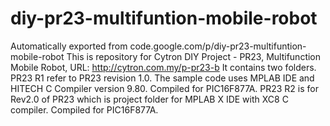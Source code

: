 # diy-pr23-multifuntion-mobile-robot
Automatically exported from code.google.com/p/diy-pr23-multifuntion-mobile-robot
This is repository for Cytron DIY Project - PR23, Multifunction Mobile Robot, URL: http://cytron.com.my/p-pr23-b
It contains two folders. PR23 R1 refer to PR23 revision 1.0. The sample code uses MPLAB IDE and HITECH C Compiler version 9.80. Compiled for PIC16F877A.
PR23 R2 is for Rev2.0 of PR23 which is project folder for MPLAB X IDE with XC8 C compiler. Compiled for PIC16F877A.
